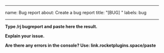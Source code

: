 ***

name: Bug report
about: Create a bug report
title: "\[BUG] "
labels: bug

***

**Type /rj bugreport and paste here the result.**

**Explain your issue.**

**Are there any errors in the console? Use: link.rocketplugins.space/paste**

